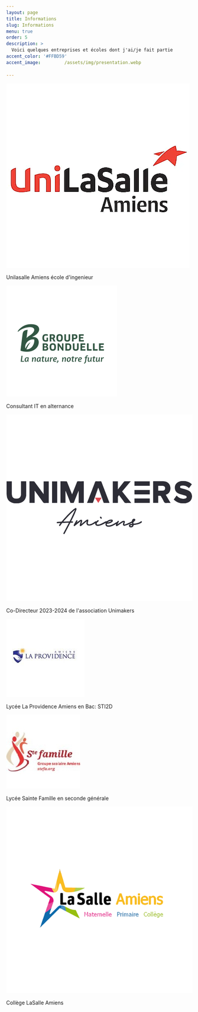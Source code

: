```yaml
---
layout: page
title: Informations
slug: Informations
menu: true
order: 5
description: >
  Voici quelques entreprises et écoles dont j'ai/je fait partie
accent_color: '#FFBD59'
accent_image:         /assets/img/presentation.webp

---
```


<div class="container">
  <div class="image-container image-link">
    <a href="https://www.unilasalle-amiens.fr">
      <img src="/assets/img/etablissement/Unilasalle.png" alt="Unilasalle Amiens">
    </a>
    <p>Unilasalle Amiens école d'ingenieur</p>
  </div>
  
  <div class="image-container image-link">
    <a href="https://www.bonduelle.com/fr/">
      <img src="/assets/img/etablissement/Bonduelle.png" alt="Bonduelle">
    </a>
    <p>Consultant IT en alternance</p>
  </div>
  
  <div class="image-container image-link">
    <a href="https://unimakers.fr">
      <img src="/assets/img/etablissement/Unimakers_Amiens.png" alt="Unimakers Amiens">
    </a>
    <p>Co-Directeur 2023-2024 de l'association Unimakers</p>
  </div>
</div>

<div class="container">
  <div class="image-container image-link">
    <a href="https://www.la-providence.net/fr/">
      <img src="/assets/img/etablissement/LaProvidence.jpg" alt="La Providence Amiens">
    </a>
    <p>Lycée La Providence Amiens en Bac: STI2D </p>
  </div>
  
  <div class="image-container image-link">
    <a href="https://www.stefa.org">
      <img src="/assets/img/etablissement/SainteFamille.jpg" alt="Sainte Famille">
    </a>
    <p>Lycée Sainte Famille en seconde générale</p>
  </div>
  
  <div class="image-container image-link">
    <a href="https://www.lasalle-amiens.org">
      <img src="/assets/img/etablissement/LaSalleAmiens.png" alt="LaSalle Amiens">
    </a>
    <p>Collège LaSalle Amiens</p>
  </div>
</div>

